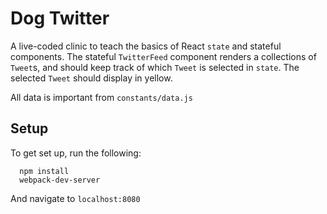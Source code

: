 # Dog Twitter

A live-coded clinic to teach the basics of React `state` and stateful components. The stateful `TwitterFeed` component renders a collections of `Tweet`s, and should keep track of which `Tweet` is selected in `state`. The selected `Tweet` should display in yellow.

All data is important from `constants/data.js`

## Setup
To get set up, run the following:

```no-highlight
  npm install
  webpack-dev-server
```

And navigate to `localhost:8080`
